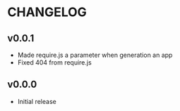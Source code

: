# CHANGELOG


## v0.0.1

- Made require.js a parameter when generation an app
- Fixed 404 from require.js


## v0.0.0

- Initial release
